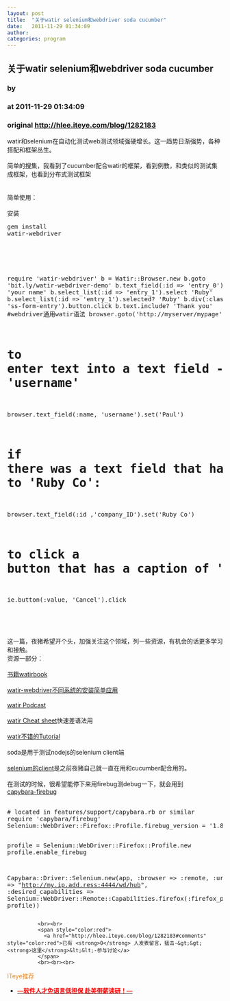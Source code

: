 ```yaml
---
layout: post
title:  "关于watir selenium和webdriver soda cucumber"
date:   2011-11-29 01:34:09
author: 
categories: program
---
```


## 关于watir selenium和webdriver soda cucumber
### by 
### at 2011-11-29 01:34:09
### original <http://hlee.iteye.com/blog/1282183>

watir和selenium在自动化测试web测试领域强硬增长。这一趋势日渐强势，各种搭配和框架丛生。
<br>
<br>简单的搜集，我看到了cucumber配合watir的框架，看到例教，和类似的测试集成框架，也看到分布式测试框架
<br>
<br>
<br>简单使用：
<br>
<br>安装
<br><pre name="code">gem install watir-webdriver</pre>
<br><pre name="code">

require &#39;watir-webdriver&#39;
b = Watir::Browser.new
b.goto &#39;bit.ly/watir-webdriver-demo&#39;
b.text_field(:id =&gt; &#39;entry_0&#39;).set &#39;your name&#39;
b.select_list(:id =&gt; &#39;entry_1&#39;).select &#39;Ruby&#39;
b.select_list(:id =&gt; &#39;entry_1&#39;).selected? &#39;Ruby&#39;
b.div(:class =&gt; &#39;ss-form-entry&#39;).button.click
b.text.include? &#39;Thank you&#39;
#webdriver通用watir语法
browser.goto(&#39;http://myserver/mypage&#39;)
# to enter text into a text field - assuming the field is named &#39;username&#39;
browser.text_field(:name, &#39;username&#39;).set(&#39;Paul&#39;)
# if there was a text field that had an id of &#39;company_ID&#39;, you could set it to &#39;Ruby Co&#39;:
browser.text_field(:id ,&#39;company_ID&#39;).set(&#39;Ruby Co&#39;)
# to click a button that has a caption of &#39;Cancel&#39;
ie.button(:value, &#39;Cancel&#39;).click

</pre>
<br>
<br>这一篇，夜猪希望开个头，加强关注这个领域，列一些资源，有机会的话更多学习和接触。
<br>资源一部分：
<br>
<br><a href="http://watir.com/book/">书籍watirbook</a>
<br>
<br><a href="https://github.com/zeljkofilipin/watirbook/blob/master/installation/ubuntu.md">watir-webdriver不同系统的安装简单应用</a>
<br>
<br><a href="http://watirpodcast.com/">watir Podcast</a>
<br>
<br><a href="http://wiki.openqa.org/display/WTR/Cheat+Sheet">watir Cheat sheet</a>快速差语法用
<br>
<br><a href="http://wiki.openqa.org/display/WTR/Tutorial">watir不错的Tutorial</a>
<br>
<br>soda是用于测试nodejs的selenium client端
<br>
<br><a href="https://github.com/ph7/selenium-client">selenium的client</a>是之前夜猪自己就一直在用和cucumber配合用的。
<br>
<br>在测试的时候，很希望能停下来用firebug测debug一下，就会用到
<br><a href="https://github.com/jfirebaugh/capybara-firebug">capybara-firebug</a>
<br>
<br><pre name="code">
# located in features/support/capybara.rb or similar
require &#39;capybara/firebug&#39;
Selenium::WebDriver::Firefox::Profile.firebug_version = &#39;1.8.3&#39;

profile = Selenium::WebDriver::Firefox::Profile.new
profile.enable_firebug

Capybara::Driver::Selenium.new(app,
   :browser =&gt; :remote,
   :url =&gt; &quot;http://my.ip.add.ress:4444/wd/hub&quot;,
   :desired_capabilities =&gt; Selenium::WebDriver::Remote::Capabilities.firefox(:firefox_profile =&gt; profile))
</pre>
              
              <br><br>
              <span style="color:red">
                <a href="http://hlee.iteye.com/blog/1282183#comments" style="color:red">已有 <strong>0</strong> 人发表留言，猛击-&gt;&gt;<strong>这里</strong>&lt;&lt;-参与讨论</a>
              </span>
              <br><br><br>
<span style="color:#e28822">ITeye推荐</span>
<br>
<ul><li><a href="http://hlee.iteye.com/clicks/433"><span style="color:red;font-weight:bold">—软件人才免语言低担保 赴美带薪读研！— </span></a></li></ul>
<br><br><br>